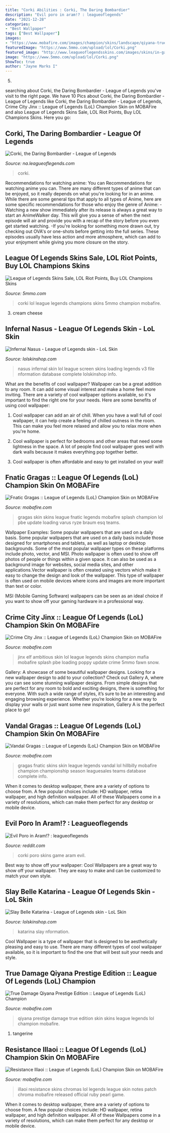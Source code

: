 ```yaml
---
title: "Corki Abilities : Corki, The Daring Bombardier"
description: "Evil poro in aram!? : leagueoflegends"
date: "2021-12-28"
categories:
- "Best Wallpaper"
tags: ["Best Wallpaper"]
images:
- "https://www.mobafire.com/images/champion/skins/landscape/qiyana-true-damage-prestige-edition.jpg"
featuredImage: "https://www.5mmo.com/upload/lol/Corki.png"
featured_image: "http://www.leagueoflegendsskins.com/images/skins/in-game/Corki_5.jpg"
image: "https://www.5mmo.com/upload/lol/Corki.png"
ShowToc: true
author: "Jayne Marks I"
---
```



5.

	

		
searching about Corki, the Daring Bombardier - League of Legends you've visit to the right page. We have 10 Pics about Corki, the Daring Bombardier - League of Legends like Corki, the Daring Bombardier - League of Legends, Crime City Jinx :: League of Legends (LoL) Champion Skin on MOBAFire and also League of Legends Skins Sale, LOL Riot Points, Buy LOL Champions Skins. Here you go:
		
    
## Corki, The Daring Bombardier - League Of Legends

<img loading=lazy src="https://ddragon.leagueoflegends.com/cdn/img/champion/splash/Corki_1.jpg" onerror="this.onerror=null;this.src='https://tse3.mm.bing.net/th?id=OIP.gegPXFvM3dk2gVKYnBgbzQHaEX&amp;pid=15.1';" alt="Corki, the Daring Bombardier - League of Legends">

_Source: na.leagueoflegends.com_

>corki. 

	

Recommendations for watching anime: You can
Recommendations for watching anime you can. There are many different types of anime that can be enjoyed, so it really depends on what you're looking for in an anime. While there are some general tips that apply to all types of Anime, here are some specific recommendations for those who enjoy the genre of Anime: 
-Watching a new show immediately after its release is always a great way to start an AnimeWalker day. This will give you a sense of when the next episode will air and provide you with a recap of the story before you even get started watching. 
-If you're looking for something more drawn out, try checking out OVA's or one-shots before getting into the full series. These episodes usually have less action and more atmosphere, which can add to your enjoyment while giving you more closure on the story.

    
## League Of Legends Skins Sale, LOL Riot Points, Buy LOL Champions Skins

<img loading=lazy src="https://www.5mmo.com/upload/lol/Corki.png" onerror="this.onerror=null;this.src='https://tse4.mm.bing.net/th?id=OIP.7L1lOtpVk2JXFFOB54O8mAAAAA&amp;pid=15.1';" alt="League of Legends Skins Sale, LOL Riot Points, Buy LOL Champions Skins">

_Source: 5mmo.com_

>corki lol league legends champions skins 5mmo champion mobafire. 

	

3. cream cheese 

    
## Infernal Nasus - League Of Legends Skin - LoL Skin

<img loading=lazy src="https://lolskinshop.com/wp-content/uploads/2015/04/Nasus_5.jpg" onerror="this.onerror=null;this.src='https://tse2.mm.bing.net/th?id=OIP.OotoGZbmJ8ntB6Nh26AkPQAAAA&amp;pid=15.1';" alt="Infernal Nasus - League of Legends skin - LoL Skin">

_Source: lolskinshop.com_

>nasus infernal skin lol league screen skins loading legends v3 file nformation database complete lolskinshop info. 

	

What are the benefits of cool wallpaper?
Wallpaper can be a great addition to any room. It can add some visual interest and make a home feel more inviting. There are a variety of cool wallpaper options available, so it's important to find the right one for your needs. Here are some benefits of using cool wallpaper: 
1. Cool wallpaper can add an air of chill. When you have a wall full of cool wallpaper, it can help create a feeling of chilled outness in the room. This can make you feel more relaxed and allow you to relax more when you're home. 

2. Cool wallpaper is perfect for bedrooms and other areas that need some lightness in the space. A lot of people find cool wallpaper goes well with dark walls because it makes everything pop together better. 

3. Cool wallpaper is often affordable and easy to get installed on your wall!

    
## Fnatic Gragas :: League Of Legends (LoL) Champion Skin On MOBAFire

<img loading=lazy src="http://www.mobafire.com/images/champion/skins/portrait/gragas-caskbreaker.jpg" onerror="this.onerror=null;this.src='https://tse4.mm.bing.net/th?id=OIP.VVoIV4_6TOVcuzWfdlB1jAHaNd&amp;pid=15.1';" alt="Fnatic Gragas :: League of Legends (LoL) Champion Skin on MOBAFire">

_Source: mobafire.com_

>gragas skin skins league fnatic legends mobafire splash champion lol pbe update loading varus ryze braum esq teams. 

	

Wallpaper Examples: Some popular wallpapers that are used on a daily basis.
Some popular wallpapers that are used on a daily basis include those designed for smartphones and tablets, as well as laptop or desktop backgrounds. Some of the most popular wallpaper types on these platforms include photo, vector, and MSI. 
Photo wallpaper is often used to show off photos of people or things within a given space. It can also be used as a background image for websites, social media sites, and other applications.Vector wallpaper is often created using vectors which make it easy to change the design and look of the wallpaper. This type of wallpaper is often used on mobile devices where icons and images are more important than text or color. 

MSI (Mobile Gaming Software) wallpapers can be seen as an ideal choice if you want to show off your gaming hardware in a professional way.

    
## Crime City Jinx :: League Of Legends (LoL) Champion Skin On MOBAFire

<img loading=lazy src="https://www.mobafire.com/images/champion/skins/portrait/jinx-ambitious-elf.jpg" onerror="this.onerror=null;this.src='https://tse2.mm.bing.net/th?id=OIP.A2Nmmty08ww38VPYUpntGQAAAA&amp;pid=15.1';" alt="Crime City Jinx :: League of Legends (LoL) Champion Skin on MOBAFire">

_Source: mobafire.com_

>jinx elf ambitious skin lol league legends skins champion mafia mobafire splash pbe loading poppy update crime 5mmo fawn snow. 

	

Gallery: A showcase of some beautiful wallpaper designs.
Looking for a new wallpaper design to add to your collection? Check out Gallery A, where you can see some stunning wallpaper designs. From simple designs that are perfect for any room to bold and exciting designs, there is something for everyone. With such a wide range of styles, it’s sure to be an interesting and engaging browsing experience. Whether you’re looking for a new way to display your walls or just want some new inspiration, Gallery A is the perfect place to go!





	
	
    
## Vandal Gragas :: League Of Legends (LoL) Champion Skin On MOBAFire

<img loading=lazy src="http://www.mobafire.com/images/champion/skins/portrait/gragas-fnatic.jpg" onerror="this.onerror=null;this.src='https://tse1.mm.bing.net/th?id=OIP.2tGOG96o9qg71TZf7fB1zgHaNd&amp;pid=15.1';" alt="Vandal Gragas :: League of Legends (LoL) Champion Skin on MOBAFire">

_Source: mobafire.com_

>gragas fnatic skins skin league legends vandal lol hillbilly mobafire champion championship season leaguesales teams database complete info. 

	

When it comes to desktop wallpaper, there are a variety of options to choose from. A few popular choices include: HD wallpaper, retina wallpaper, and high definition wallpaper. All of these Wallpapers come in a variety of resolutions, which can make them perfect for any desktop or mobile device. 

    
## Evil Poro In Aram!? : Leagueoflegends

<img loading=lazy src="http://www.leagueoflegendsskins.com/images/skins/in-game/Corki_5.jpg" onerror="this.onerror=null;this.src='https://tse4.mm.bing.net/th?id=OIP.FOntE3L_F38PxbwOLOIosQHaDm&amp;pid=15.1';" alt="Evil Poro in Aram!? : leagueoflegends">

_Source: reddit.com_

>corki poro skins game aram evil. 

	

Best way to show off your wallpaper:
Cool Wallpapers are a great way to show off your wallpaper. They are easy to make and can be customized to match your own style.

    
## Slay Belle Katarina - League Of Legends Skin - LoL Skin

<img loading=lazy src="https://lolskinshop.com/wp-content/uploads/2015/04/Katarina_7.jpg" onerror="this.onerror=null;this.src='https://tse3.mm.bing.net/th?id=OIP.4vFJPYswePvSbK_MCffwpgAAAA&amp;pid=15.1';" alt="Slay Belle Katarina - League of Legends skin - LoL Skin">

_Source: lolskinshop.com_

>katarina slay nformation. 

	

Cool Wallpaper is a type of wallpaper that is designed to be aesthetically pleasing and easy to use. There are many different types of cool wallpaper available, so it is important to find the one that will best suit your needs and style.

    
## True Damage Qiyana Prestige Edition :: League Of Legends (LoL) Champion

<img loading=lazy src="https://www.mobafire.com/images/champion/skins/landscape/qiyana-true-damage-prestige-edition.jpg" onerror="this.onerror=null;this.src='https://tse3.mm.bing.net/th?id=OIP.baDHqD1XSaNiSw1lAD0U7gHaEX&amp;pid=15.1';" alt="True Damage Qiyana Prestige Edition :: League of Legends (LoL) Champion">

_Source: mobafire.com_

>qiyana prestige damage true edition skin skins league legends lol champion mobafire. 

	

1. tangerine 

    
## Resistance Illaoi :: League Of Legends (LoL) Champion Skin On MOBAFire

<img loading=lazy src="https://www.mobafire.com/images/champion/skins/chromas/illaoi-resistance.jpg" onerror="this.onerror=null;this.src='https://tse1.mm.bing.net/th?id=OIP.c3PCA_7HmxNWu3diwE72fwHaDa&amp;pid=15.1';" alt="Resistance Illaoi :: League of Legends (LoL) Champion Skin on MOBAFire">

_Source: mobafire.com_

>illaoi resistance skins chromas lol legends league skin notes patch chroma mobafire released official ruby pearl game. 

	

When it comes to desktop wallpaper, there are a variety of options to choose from. A few popular choices include: HD wallpaper, retina wallpaper, and high definition wallpaper. All of these Wallpapers come in a variety of resolutions, which can make them perfect for any desktop or mobile device. 

